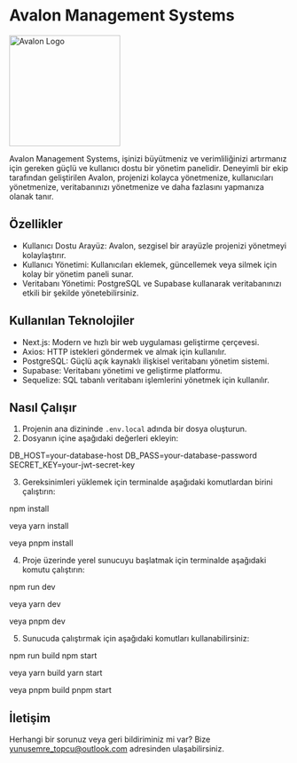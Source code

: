 # Avalon Management Systems

<img src="https://wxpbrdtmrnvqglioltbm.supabase.co/storage/v1/object/public/avalon/logo.png" alt="Avalon Logo" width="200">

Avalon Management Systems, işinizi büyütmeniz ve verimliliğinizi artırmanız için gereken güçlü ve kullanıcı dostu bir yönetim panelidir. Deneyimli bir ekip tarafından geliştirilen Avalon, projenizi kolayca yönetmenize, kullanıcıları yönetmenize, veritabanınızı yönetmenize ve daha fazlasını yapmanıza olanak tanır.

## Özellikler

- Kullanıcı Dostu Arayüz: Avalon, sezgisel bir arayüzle projenizi yönetmeyi kolaylaştırır.
- Kullanıcı Yönetimi: Kullanıcıları eklemek, güncellemek veya silmek için kolay bir yönetim paneli sunar.
- Veritabanı Yönetimi: PostgreSQL ve Supabase kullanarak veritabanınızı etkili bir şekilde yönetebilirsiniz.

## Kullanılan Teknolojiler

- Next.js: Modern ve hızlı bir web uygulaması geliştirme çerçevesi.
- Axios: HTTP istekleri göndermek ve almak için kullanılır.
- PostgreSQL: Güçlü açık kaynaklı ilişkisel veritabanı yönetim sistemi.
- Supabase: Veritabanı yönetimi ve geliştirme platformu.
- Sequelize: SQL tabanlı veritabanı işlemlerini yönetmek için kullanılır.

## Nasıl Çalışır

1. Projenin ana dizininde `.env.local` adında bir dosya oluşturun.
2. Dosyanın içine aşağıdaki değerleri ekleyin:

DB_HOST=your-database-host
DB_PASS=your-database-password
SECRET_KEY=your-jwt-secret-key

3. Gereksinimleri yüklemek için terminalde aşağıdaki komutlardan birini çalıştırın:

npm install

veya
yarn install

veya
pnpm install

4. Proje üzerinde yerel sunucuyu başlatmak için terminalde aşağıdaki komutu çalıştırın:

npm run dev

veya
yarn dev

veya
pnpm dev

5. Sunucuda çalıştırmak için aşağıdaki komutları kullanabilirsiniz:

npm run build
npm start

veya
yarn build
yarn start

veya
pnpm build
pnpm start

## İletişim

Herhangi bir sorunuz veya geri bildiriminiz mi var? Bize [yunusemre_topcu@outlook.com](yunusemre_topcu@outlook.com) adresinden ulaşabilirsiniz.
